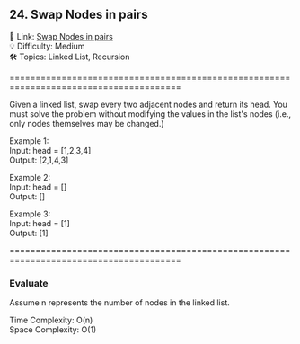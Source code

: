 ## 24. Swap Nodes in pairs
🔗  Link: [Swap Nodes in pairs](https://leetcode.com/problems/swap-nodes-in-pairs/)<br>
💡 Difficulty: Medium<br>
🛠️ Topics: Linked List, Recursion<br>

=======================================================================================<br>

Given a linked list, swap every two adjacent nodes and return its head. You must solve the problem without modifying the values in the list's nodes (i.e., only nodes themselves may be changed.)

Example 1:<br>
Input: head = [1,2,3,4]<br>
Output: [2,1,4,3]<br>

Example 2:<br>
Input: head = []<br>
Output: []<br>

Example 3:<br>
Input: head = [1]<br>
Output: [1]<br>

=======================================================================================<br>

### Evaluate
Assume n represents the number of nodes in the linked list.<br>

Time Complexity: O(n)<br>
Space Complexity: O(1)<br>
